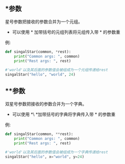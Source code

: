 ## *参数

星号参数把接收的参数合并为一个元组。

* 可以使用 \* 加带括号的元组列表将元组传入带 \* 的参数重

例:

```python
def singalStar(common, *rest):
    print("Common args: ", common)
    print("Rest args: ", rest)
    
#'world'以及其后面的参数值会被组成为一个元组传递给rest    
singalStar("hello", "world", 24)
```



## **参数

双星号参数把接收的参数合并为一个字典。

* 可以使用 \*\ *加带括号的字典将字典传入带 \* 的参数重

例:

```python
def singalStar(common, **rest):
    print("Common args: ", common)
    print("Rest args: ", rest)
    
#'world'以及其后面的参数值会被组成为一个字典传递给rest    
singalStar("hello", x="world", y=24)
```



## 